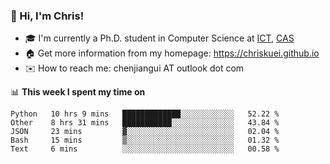 ### 👋 Hi, I'm Chris!

<!--
**Chriskuei/Chriskuei** is a ✨ _special_ ✨ repository because its `README.md` (this file) appears on your GitHub profile.

Here are some ideas to get you started:

- 🔭 I’m currently working on ...
- 🌱 I’m currently learning ...
- 👯 I’m looking to collaborate on ...
- 🤔 I’m looking for help with ...
- 💬 Ask me about ...
- 📫 How to reach me: ...
- 😄 Pronouns: ...
- ⚡ Fun fact: ...
-->

- 🎓 I'm currently a Ph.D. student in Computer Science at [ICT](http://www.ict.ac.cn), [CAS](https://www.ucas.ac.cn)
- 🏠 Get more information from my homepage: https://chriskuei.github.io
- ✉️ How to reach me: chenjiangui AT outlook dot com

📊 **This week I spent my time on**

<!--START_SECTION:waka-->
```text
Python   10 hrs 9 mins   █████████████░░░░░░░░░░░░   52.22 % 
Other    8 hrs 31 mins   ███████████░░░░░░░░░░░░░░   43.84 % 
JSON     23 mins         ▓░░░░░░░░░░░░░░░░░░░░░░░░   02.04 % 
Bash     15 mins         ▒░░░░░░░░░░░░░░░░░░░░░░░░   01.32 % 
Text     6 mins          ░░░░░░░░░░░░░░░░░░░░░░░░░   00.58 % 
```
<!--END_SECTION:waka-->
